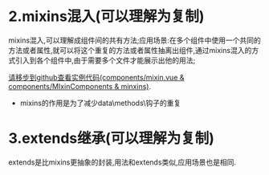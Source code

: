 # 2.mixins混入(可以理解为复制)

mixins混入,可以理解成组件间的共有方法;应用场景:在多个组件中使用一个共同的方法或者属性,就可以将这个重复的方法或者属性抽离出组件,通过mixins混入的方式引入到各个组件中,由于需要多个文件才能展示出他的用法;

[请移步到github查看实例代码(components/mixin.vue & components/MIxinComponents & minxins)](https://github.com/gongjianOnline/jirenguVue).

- mixins的作用是为了减少data\methods\钩子的重复

# 3.extends继承(可以理解为复制)

extends是比mixins更抽象的封装,用法和extends类似,应用场景也是相同.